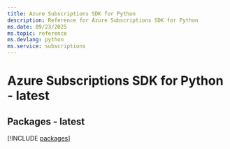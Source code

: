 ```yaml
---
title: Azure Subscriptions SDK for Python
description: Reference for Azure Subscriptions SDK for Python
ms.date: 09/23/2025
ms.topic: reference
ms.devlang: python
ms.service: subscriptions
---
```

# Azure Subscriptions SDK for Python - latest
## Packages - latest
[!INCLUDE [packages](subscriptions-index.md)]